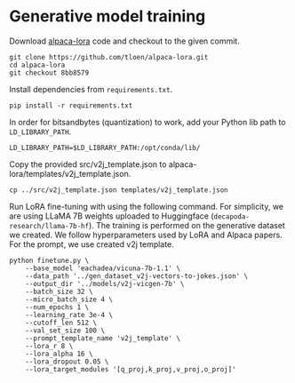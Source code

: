 # Generative model training

Download [alpaca-lora](https://github.com/tloen/alpaca-lora) code and checkout to the given commit.
```
git clone https://github.com/tloen/alpaca-lora.git
cd alpaca-lora
git checkout 8bb8579
```

Install dependencies from `requirements.txt`.
```
pip install -r requirements.txt
```

In order for bitsandbytes (quantization) to work, add your Python lib path to `LD_LIBRARY_PATH`.
```
LD_LIBRARY_PATH=$LD_LIBRARY_PATH:/opt/conda/lib/
```

Copy the provided src/v2j_template.json to alpaca-lora/templates/v2j_template.json.
```
cp ../src/v2j_template.json templates/v2j_template.json
```

Run LoRA fine-tuning with using the following command. For simplicity, we are using LLaMA 7B weights uploaded to Huggingface (`decapoda-research/llama-7b-hf`). The training is performed on the generative dataset we created. We follow hyperparameters used by LoRA and Alpaca papers. For the prompt, we use created v2j template.
```
python finetune.py \
    --base_model 'eachadea/vicuna-7b-1.1' \
    --data_path '../gen_dataset_v2j-vectors-to-jokes.json' \
    --output_dir '../models/v2j-vicgen-7b' \
    --batch_size 32 \
    --micro_batch_size 4 \
    --num_epochs 1 \
    --learning_rate 3e-4 \
    --cutoff_len 512 \
    --val_set_size 100 \
    --prompt_template_name 'v2j_template' \
    --lora_r 8 \
    --lora_alpha 16 \
    --lora_dropout 0.05 \
    --lora_target_modules '[q_proj,k_proj,v_proj,o_proj]'
```